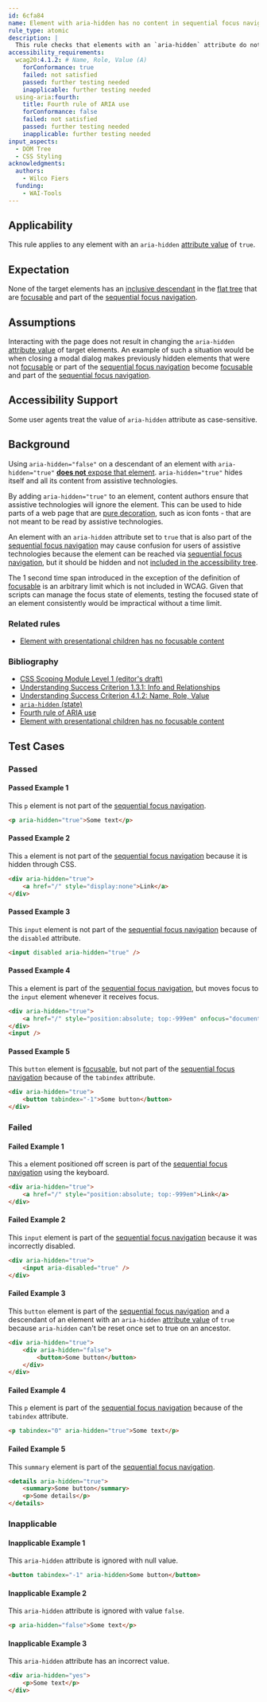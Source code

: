 ```yaml
---
id: 6cfa84
name: Element with aria-hidden has no content in sequential focus navigation
rule_type: atomic
description: |
  This rule checks that elements with an `aria-hidden` attribute do not contain elements that are part of the sequential focus navigation and focusable.
accessibility_requirements:
  wcag20:4.1.2: # Name, Role, Value (A)
    forConformance: true
    failed: not satisfied
    passed: further testing needed
    inapplicable: further testing needed
  using-aria:fourth:
    title: Fourth rule of ARIA use
    forConformance: false
    failed: not satisfied
    passed: further testing needed
    inapplicable: further testing needed
input_aspects:
  - DOM Tree
  - CSS Styling
acknowledgments:
  authors:
    - Wilco Fiers
  funding:
    - WAI-Tools
---
```


## Applicability

This rule applies to any element with an `aria-hidden` [attribute value][] of `true`.

## Expectation

None of the target elements has an [inclusive descendant][] in the [flat tree][] that are [focusable][] and part of the [sequential focus navigation][].

## Assumptions

Interacting with the page does not result in changing the `aria-hidden` [attribute value][] of target elements. An example of such a situation would be when closing a modal dialog makes previously hidden elements that were not [focusable][] or part of the [sequential focus navigation][] become [focusable][] and part of the [sequential focus navigation][].

## Accessibility Support

Some user agents treat the value of `aria-hidden` attribute as case-sensitive.

## Background

Using `aria-hidden="false"` on a descendant of an element with `aria-hidden="true"` [**does not** expose that element](https://www.w3.org/TR/wai-aria-1.1/#aria-hidden). `aria-hidden="true"` hides itself and all its content from assistive technologies.

By adding `aria-hidden="true"` to an element, content authors ensure that assistive technologies will ignore the element. This can be used to hide parts of a web page that are [pure decoration](https://www.w3.org/TR/WCAG21/#dfn-pure-decoration), such as icon fonts - that are not meant to be read by assistive technologies.

An element with an `aria-hidden` attribute set to `true` that is also part of the [sequential focus navigation][] may cause confusion for users of assistive technologies because the element can be reached via [sequential focus navigation][], but it should be hidden and not [included in the accessibility tree][].

The 1 second time span introduced in the exception of the definition of [focusable][] is an arbitrary limit which is not included in WCAG. Given that scripts can manage the focus state of elements, testing the focused state of an element consistently would be impractical without a time limit.

### Related rules

- [Element with presentational children has no focusable content](https://act-rules.github.io/rules/307n5z)

### Bibliography

- [CSS Scoping Module Level 1 (editor's draft)](https://drafts.csswg.org/css-scoping/)
- [Understanding Success Criterion 1.3.1: Info and Relationships](https://www.w3.org/WAI/WCAG21/Understanding/info-and-relationships)
- [Understanding Success Criterion 4.1.2: Name, Role, Value](https://www.w3.org/WAI/WCAG21/Understanding/name-role-value)
- [`aria-hidden` (state)](https://www.w3.org/TR/wai-aria-1.1/#aria-hidden)
- [Fourth rule of ARIA use](https://www.w3.org/TR/using-aria/#fourth)
- [Element with presentational children has no focusable content](presentational-children-no-focusable-content-307n5z.md)

## Test Cases

### Passed

#### Passed Example 1

This `p` element is not part of the [sequential focus navigation][].

```html
<p aria-hidden="true">Some text</p>
```

#### Passed Example 2

This `a` element is not part of the [sequential focus navigation][] because it is hidden through CSS.

```html
<div aria-hidden="true">
	<a href="/" style="display:none">Link</a>
</div>
```

#### Passed Example 3

This `input` element is not part of the [sequential focus navigation][] because of the `disabled` attribute.

```html
<input disabled aria-hidden="true" />
```

#### Passed Example 4

This `a` element is part of the [sequential focus navigation][], but moves focus to the `input` element whenever it receives focus.

```html
<div aria-hidden="true">
	<a href="/" style="position:absolute; top:-999em" onfocus="document.querySelector('input').focus()">First link</a>
</div>
<input />
```

#### Passed Example 5

This `button` element is [focusable][], but not part of the [sequential focus navigation][] because of the `tabindex` attribute.

```html
<div aria-hidden="true">
	<button tabindex="-1">Some button</button>
</div>
```

### Failed

#### Failed Example 1

This `a` element positioned off screen is part of the [sequential focus navigation][] using the keyboard.

```html
<div aria-hidden="true">
	<a href="/" style="position:absolute; top:-999em">Link</a>
</div>
```

#### Failed Example 2

This `input` element is part of the [sequential focus navigation][] because it was incorrectly disabled.

```html
<div aria-hidden="true">
	<input aria-disabled="true" />
</div>
```

#### Failed Example 3

This `button` element is part of the [sequential focus navigation][] and a descendant of an element with an `aria-hidden` [attribute value][] of `true` because `aria-hidden` can't be reset once set to true on an ancestor.

```html
<div aria-hidden="true">
	<div aria-hidden="false">
		<button>Some button</button>
	</div>
</div>
```

#### Failed Example 4

This `p` element is part of the [sequential focus navigation][] because of the `tabindex` attribute.

```html
<p tabindex="0" aria-hidden="true">Some text</p>
```

#### Failed Example 5

This `summary` element is part of the [sequential focus navigation][].

```html
<details aria-hidden="true">
	<summary>Some button</summary>
	<p>Some details</p>
</details>
```

### Inapplicable

#### Inapplicable Example 1

This `aria-hidden` attribute is ignored with null value.

```html
<button tabindex="-1" aria-hidden>Some button</button>
```

#### Inapplicable Example 2

This `aria-hidden` attribute is ignored with value `false`.

```html
<p aria-hidden="false">Some text</p>
```

#### Inapplicable Example 3

This `aria-hidden` attribute has an incorrect value.

```html
<div aria-hidden="yes">
	<p>Some text</p>
</div>
```

[attribute value]: #attribute-value 'Definition of Attribute Value'
[flat tree]: https://drafts.csswg.org/css-scoping/#flat-tree 'Definition of flat tree'
[focusable]: #focusable 'Definition of focusable'
[inclusive descendant]: https://dom.spec.whatwg.org/#concept-tree-inclusive-descendant 'DOM definition of Inclusive Descendant'
[included in the accessibility tree]: #included-in-the-accessibility-tree 'Definition of Included in the Accessibility Tree'
[sequential focus navigation]: https://html.spec.whatwg.org/multipage/interaction.html#sequential-focus-navigation
